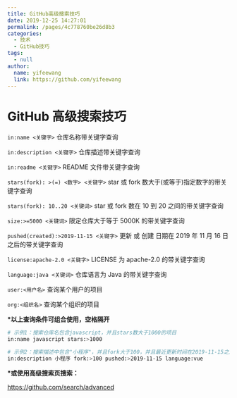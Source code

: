 ```yaml
---
title: GitHub高级搜索技巧
date: 2019-12-25 14:27:01
permalink: /pages/4c778760be26d8b3
categories:
  - 技术
  - GitHub技巧
tags:
  - null
author:
  name: yifeewang
  link: https://github.com/yifeewang
---
```


# GitHub 高级搜索技巧

`in:name <关键字>`
仓库名称带关键字查询

`in:description <关键字>`
仓库描述带关键字查询

`in:readme <关键字>`
README 文件带关键字查询

<!-- more -->

`stars(fork): >(=) <数字> <关键字>`
star 或 fork 数大于(或等于)指定数字的带关键字查询

`stars(fork): 10..20 <关键词>`
star 或 fork 数在 10 到 20 之间的带关键字查询

`size:>=5000 <关键词>`
限定仓库大于等于 5000K 的带关键字查询

`pushed(created):>2019-11-15 <关键字>`
更新 或 创建 日期在 2019 年 11 月 16 日之后的带关键字查询

`license:apache-2.0 <关键字>`
LICENSE 为 apache-2.0 的带关键字查询

`language:java <关键词>`
仓库语言为 Java 的带关键字查询

`user:<用户名>`
查询某个用户的项目

`org:<组织名>`
查询某个组织的项目

**\*以上查询条件可组合使用，空格隔开**

```sh
# 示例1：搜索仓库名包含javascript，并且stars数大于1000的项目
in:name javascript stars:>1000

# 示例2：搜索描述中包含"小程序"，并且fork大于100，并且最近更新时间在2019-11-15之后的，并且使用开发语言为vue的项目
in:description 小程序 fork:>100 pushed:>2019-11-15 language:vue
```

**\*或使用高级搜索页搜索：**

<https://github.com/search/advanced>

 
 <comment/> 
 